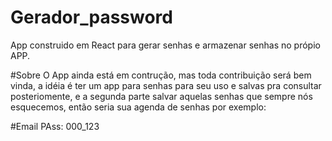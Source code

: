 # Gerador_password
App construido em React para gerar senhas e armazenar senhas no própio APP.

#Sobre
O App ainda está em contrução, mas toda contribuição será bem vinda, a idéia é ter um app para senhas para seu uso e salvas pra consultar posteriomente, e a segunda parte salvar aquelas senhas que sempre nós esquecemos, então seria sua agenda de senhas por exemplo:

#Email 
PAss: 000_123
